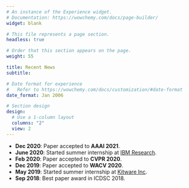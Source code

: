 ```yaml
---
# An instance of the Experience widget.
# Documentation: https://wowchemy.com/docs/page-builder/
widget: blank

# This file represents a page section.
headless: true

# Order that this section appears on the page.
weight: 55

title: Recent News
subtitle:

# Date format for experience
#   Refer to https://wowchemy.com/docs/customization/#date-format
date_format: Jan 2006

# Section design
design:
  # Use a 1-column layout
  columns: "2"
  view: 2
---
```



- **Dec 2020**: Paper accepted to **AAAI 2021**.
- **June 2020**: Started summer internship at [IBM Research](https://www.research.ibm.com/labs/watson/).
- **Feb 2020**: Paper accepted to **CVPR 2020**.
- **Dec 2019**: Paper accepted to **WACV 2020**.
- **May 2019**: Started summer internship at [Kitware Inc](https://www.kitware.com/).
- **Sep 2018**: Best paper award in ICDSC 2018.
